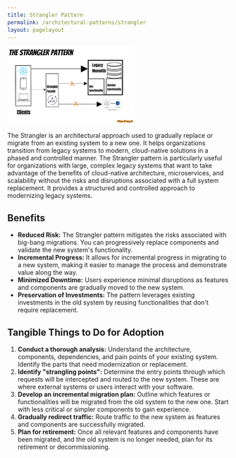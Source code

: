 ```yaml
---
title: Strangler Pattern
permalink: /architectural-patterns/strangler
layout: pagelayout
---
```


![Strangler Pattern](./../../pictures/Strangler.png)

The Strangler is an architectural approach used to gradually replace or migrate from an existing system to a new one. It helps organizations transition from legacy systems to modern, cloud-native solutions in a phased and controlled manner. The Strangler pattern is particularly useful for organizations with large, complex legacy systems that want to take advantage of the benefits of cloud-native architecture, microservices, and scalability without the risks and disruptions associated with a full system replacement. It provides a structured and controlled approach to modernizing legacy systems.

## Benefits

- **Reduced Risk:** The Strangler pattern mitigates the risks associated with big-bang migrations. You can progressively replace components and validate the new system's functionality.
- **Incremental Progress:** It allows for incremental progress in migrating to a new system, making it easier to manage the process and demonstrate value along the way.
- **Minimized Downtime:** Users experience minimal disruptions as features and components are gradually moved to the new system.
- **Preservation of Investments:** The pattern leverages existing investments in the old system by reusing functionalities that don't require replacement.

## Tangible Things to Do for Adoption

1. **Conduct a thorough analysis:** Understand the architecture, components, dependencies, and pain points of your existing system. Identify the parts that need modernization or replacement.
2. **Identify "strangling points":** Determine the entry points through which requests will be intercepted and routed to the new system. These are where external systems or users interact with your software.
3. **Develop an incremental migration plan:** Outline which features or functionalities will be migrated from the old system to the new one. Start with less critical or simpler components to gain experience.
4. **Gradually redirect traffic:** Route traffic to the new system as features and components are successfully migrated.
5. **Plan for retirement:** Once all relevant features and components have been migrated, and the old system is no longer needed, plan for its retirement or decommissioning.
